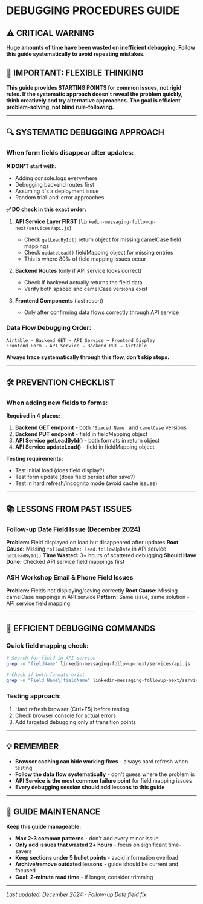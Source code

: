 # DEBUGGING PROCEDURES GUIDE

## ⚠️ CRITICAL WARNING
**Huge amounts of time have been wasted on inefficient debugging. Follow this guide systematically to avoid repeating mistakes.**

## 🧠 IMPORTANT: FLEXIBLE THINKING
**This guide provides STARTING POINTS for common issues, not rigid rules. If the systematic approach doesn't reveal the problem quickly, think creatively and try alternative approaches. The goal is efficient problem-solving, not blind rule-following.**

---

## 🔍 SYSTEMATIC DEBUGGING APPROACH

### When form fields disappear after updates:

**❌ DON'T start with:**
- Adding console.logs everywhere
- Debugging backend routes first
- Assuming it's a deployment issue
- Random trial-and-error approaches

**✅ DO check in this exact order:**
1. **API Service Layer FIRST** (`linkedin-messaging-followup-next/services/api.js`)
   - Check `getLeadById()` return object for missing camelCase field mappings
   - Check `updateLead()` fieldMapping object for missing entries
   - This is where 80% of field mapping issues occur

2. **Backend Routes** (only if API service looks correct)
   - Check if backend actually returns the field data
   - Verify both spaced and camelCase versions exist

3. **Frontend Components** (last resort)
   - Only after confirming data flows correctly through API service

### Data Flow Debugging Order:
```
Airtable → Backend GET → API Service → Frontend Display
Frontend Form → API Service → Backend PUT → Airtable
```
**Always trace systematically through this flow, don't skip steps.**

---

## 🛠️ PREVENTION CHECKLIST

### When adding new fields to forms:

**Required in 4 places:**
1. **Backend GET endpoint** - both `'Spaced Name'` and `camelCase` versions
2. **Backend PUT endpoint** - field in fieldMapping object  
3. **API Service getLeadById()** - both formats in return object
4. **API Service updateLead()** - field in fieldMapping object

**Testing requirements:**
- Test initial load (does field display?)
- Test form update (does field persist after save?)
- Test in hard refresh/incognito mode (avoid cache issues)

---

## 📚 LESSONS FROM PAST ISSUES

### Follow-up Date Field Issue (December 2024)
**Problem:** Field displayed on load but disappeared after updates
**Root Cause:** Missing `followUpDate: lead.followUpDate` in API service `getLeadById()`
**Time Wasted:** 3+ hours of scattered debugging
**Should Have Done:** Checked API service field mappings first

### ASH Workshop Email & Phone Field Issues  
**Problem:** Fields not displaying/saving correctly
**Root Cause:** Missing camelCase mappings in API service
**Pattern:** Same issue, same solution - API service field mapping

---

## 🚀 EFFICIENT DEBUGGING COMMANDS

### Quick field mapping check:
```bash
# Search for field in API service
grep -n "fieldName" linkedin-messaging-followup-next/services/api.js

# Check if both formats exist
grep -n "Field Name\|fieldName" linkedin-messaging-followup-next/services/api.js
```

### Testing approach:
1. Hard refresh browser (Ctrl+F5) before testing
2. Check browser console for actual errors
3. Add targeted debugging only at transition points

---

## 💡 REMEMBER

- **Browser caching can hide working fixes** - always hard refresh when testing
- **Follow the data flow systematically** - don't guess where the problem is
- **API Service is the most common failure point** for field mapping issues
- **Every debugging session should add lessons to this guide**

---

## 📏 GUIDE MAINTENANCE

**Keep this guide manageable:**
- **Max 2-3 common patterns** - don't add every minor issue
- **Only add issues that wasted 2+ hours** - focus on significant time-savers
- **Keep sections under 5 bullet points** - avoid information overload
- **Archive/remove outdated lessons** - guide should be current and focused
- **Goal: 2-minute read time** - if longer, consider trimming

---

*Last updated: December 2024 - Follow-up Date field fix* 